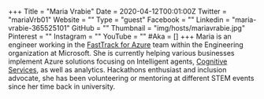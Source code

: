 +++
Title = "Maria Vrabie"
Date = 2020-04-12T00:01:00Z
Twitter = "mariaVrb01"
Website = ""
Type = "guest"
Facebook = ""
Linkedin = "maria-vrabie-365525101"
GitHub = ""
Thumbnail = "img/hosts/mariavrabie.jpg"
Pinterest = ""
Instagram = ""
YouTube = ""
#Aka = []
+++
Maria is an engineer working in the [FastTrack for Azure](https://azure.microsoft.com/en-gb/programs/azure-fasttrack/) team within the Engineering organization at Microsoft. She is currently helping various businesses implement Azure solutions focusing on Intelligent agents, [Cognitive Services](https://docs.microsoft.com/en-gb/azure/cognitive-services/), as well as analytics. Hackathons enthusiast and inclusion advocate, she has been volunteering or mentoring at different STEM events since her time back in university.